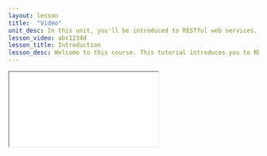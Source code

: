 ```yaml
---
layout: lesson
title:  "Video"
unit_desc: In this unit, you'll be introduced to RESTful web services. You'll understand what they are and in what ways they are different, as well as similiar to traditional web pages. 
lesson_video: abc1234d
lesson_title: Introduction
lesson_desc: Welcome to this course. This tutorial introduces you to REST APIs and explains some basic concepts.
---
```



<div class="embed-responsive embed-responsive-16by9">
                            <iframe class="embed-responsive-item" src="//www.youtube.com/embed/xkKcdK1u95s?rel=0&showinfo=0"></iframe>
                        </div>
